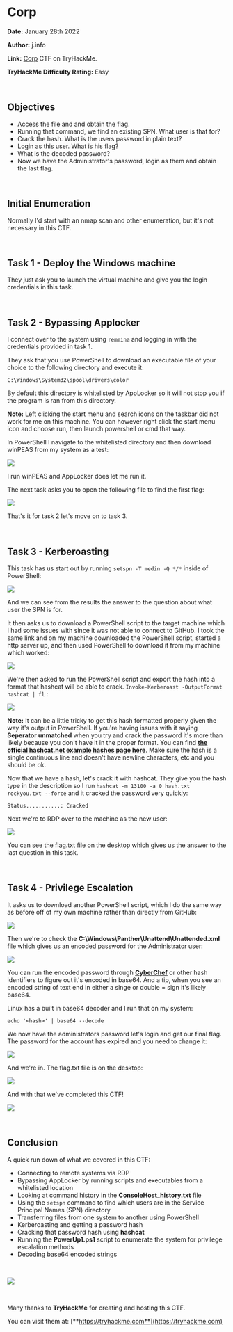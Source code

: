 # Corp
**Date:** January 28th 2022

**Author:** j.info

**Link:** [Corp](https://tryhackme.com/room/corp) CTF on TryHackMe.

**TryHackMe Difficulty Rating:** Easy

<br>

## Objectives
- Access the file and and obtain the flag.
- Running that command, we find an existing SPN. What user is that for?
- Crack the hash. What is the users password in plain text?
- Login as this user. What is his flag?
- What is the decoded password?
- Now we have the Administrator's password, login as them and obtain the last flag.

<br>

## Initial Enumeration

Normally I'd start with an nmap scan and other enumeration, but it's not necessary in this CTF.

<br>

## Task 1 - Deploy the Windows machine

They just ask you to launch the virtual machine and give you the login credentials in this task.

<br>

## Task 2 - Bypassing Applocker

I connect over to the system using `remmina` and logging in with the credentials provided in task 1.

They ask that you use PowerShell to download an executable file of your choice to the following directory and execute it:
```
C:\Windows\System32\spool\drivers\color
```

By default this directory is whitelisted by AppLocker so it will not stop you if the program is ran from this directory.

**Note:** Left clicking the start menu and search icons on the taskbar did not work for me on this machine. You can however right click the start menu icon and choose run, then launch powershell or cmd that way.

In PowerShell I navigate to the whitelisted directory and then download winPEAS from my system as a test:

![](images/corp1.png)

I run winPEAS and AppLocker does let me run it.

The next task asks you to open the following file to find the first flag:

![](images/corp2.png)

That's it for task 2 let's move on to task 3.

<br>

## Task 3 - Kerberoasting

This task has us start out by running `setspn -T medin -Q */*` inside of PowerShell:

![](images/corp3.png)

And we can see from the results the answer to the question about what user the SPN is for.

It then asks us to download a PowerShell script to the target machine which I had some issues with since it was not able to connect to GitHub. I took the same link and on my machine downloaded the PowerShell script, started a http server up, and then used PowerShell to download it from my machine which worked:

![](images/corp4.png)

We're then asked to run the PowerShell script and export the hash into a format that hashcat will be able to crack. `Invoke-Kerberoast -OutputFormat hashcat | fl` :

![](images/corp5.png)

**Note:** It can be a little tricky to get this hash formatted properly given the way it's output in PowerShell. If you're having issues with it saying **Seperator unmatched** when you try and crack the password it's more than likely because you don't have it in the proper format. You can find [**the official hashcat.net example hashes page here**](https://hashcat.net/wiki/doku.php?id=example_hashes). Make sure the hash is a single continuous line and doesn't have newline characters, etc and you should be ok.

Now that we have a hash, let's crack it with hashcat. They give you the hash type in the description so I run `hashcat -m 13100 -a 0 hash.txt rockyou.txt --force` and it cracked the password very quickly:
```
Status...........: Cracked
```

Next we're to RDP over to the machine as the new user:

![](images/corp6.png)

You can see the flag.txt file on the desktop which gives us the answer to the last question in this task.

<br>

## Task 4 - Privilege Escalation

It asks us to download another PowerShell script, which I do the same way as before off of my own machine rather than directly from GitHub:

![](images/corp7.png)

Then we're to check the **C:\Windows\Panther\Unattend\Unattended.xml** file which gives us an encoded password for the Administrator user:

![](images/corp8.png)

You can run the encoded password through [**CyberChef**](https://gchq.github.io/CyberChef/) or other hash identifiers to figure out it's encoded in base64. And a tip, when you see an encoded string of text end in either a singe or double = sign it's likely base64.

Linux has a built in base64 decoder and I run that on my system:
```
echo '<hash>' | base64 --decode
```

We now have the administrators password let's login and get our final flag. The password for the account has expired and you need to change it:

![](images/corp9.png)

And we're in. The flag.txt file is on the desktop:

![](images/corp10.png)

And with that we've completed this CTF!

![](images/corp11.png)

<br>

## Conclusion

A quick run down of what we covered in this CTF:
- Connecting to remote systems via RDP
- Bypassing AppLocker by running scripts and executables from a whitelisted location
- Looking at command history in the **ConsoleHost_history.txt** file
- Using the `setspn` command to find which users are in the Service Principal Names (SPN) directory
- Transferring files from one system to another using PowerShell
- Kerberoasting and getting a password hash
- Cracking that password hash using **hashcat**
- Running the **PowerUp1.ps1** script to enumerate the system for privilege escalation methods
- Decoding base64 encoded strings

<br>

![](images/.png)

<br>

Many thanks to **TryHackMe** for creating and hosting this CTF.

You can visit them at: [**https://tryhackme.com**](https://tryhackme.com)
